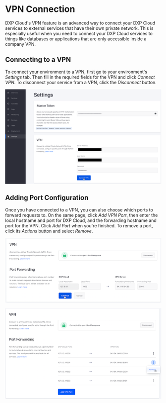 # VPN Connection

DXP Cloud's VPN feature is an advanced way to connect your DXP Cloud services to
external services that have their own private network. This is especially useful 
when you need to connect your DXP Cloud services to things like databases or 
applications that are only accessible inside a company VPN. 

## Connecting to a VPN

To connect your environment to a VPN, first go to your environment's *Settings* 
tab. Then fill in the required fields for the VPN and click *Connect VPN*. To 
disconnect your service from a VPN, click the *Disconnect* button. 

![Figure 1: You can connect to a VPN from the Settings tab.](../../images/vpn.png)

## Adding Port Configuration

Once you have connected to a VPN, you can also choose which ports to forward 
requests to. On the same page, click *Add VPN Port*, then enter the local 
hostname and port for DXP Cloud, and the forwarding hostname and port for the 
VPN. Click *Add Port* when you're finished. To remove a port, click its 
*Actions* button and select *Remove*. 

![Figure 1: You can also configure port forwarding.](../../images/vpn-port-config.png)

![Figure 1: Remove a port via the Actions button.](../../images/vpn-port-remove.png)
